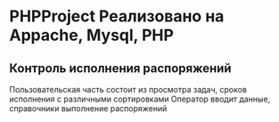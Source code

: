 # PHPProject Реализовано на Appache, Mysql, PHP
## Контроль исполнения распоряжений
 Пользовательская часть состоит из просмотра задач, сроков исполнения с различными сортировками
 Оператор вводит данные, справочники выполнение распоряжений
